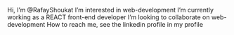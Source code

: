  Hi, I’m @RafayShoukat
 I’m interested in web-development
 I’m currently working as a REACT front-end developer 
 I’m looking to collaborate on web-development
 How to reach me, see the linkedin profile in my profile

<!---
RafayShoukat/RafayShoukat is a ✨ special ✨ repository because its `README.md` (this file) appears on your GitHub profile.
You can click the Preview link to take a look at your changes.
--->
